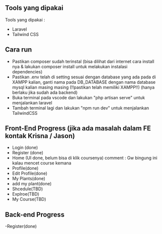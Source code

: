 ## Tools yang dipakai

Tools yang dipakai :

-   Laravel
-   Tailwind CSS

## Cara run

-   Pastikan composer sudah terinstal (bisa dilihat dari internet cara install nya & lakukan composer install untuk melakukan instalasi dependencies)
-   Pastikan .env telah di setting sesuai dengan database yang ada pada di XAMPP kalian, ganti nama pada DB_DATABASE dengan nama database mysql kalian masing masing (!!pastikan telah memiliki XAMPP!!) (hanya berlaku jika sudah ada backend)
-   Buka terminal pada vscode dan lakukan "php artisan serve" untuk menjalankan laravel
-   Tambah terminal lagi dan lakukan "npm run dev" untuk menjalankan TailwindCSS

## Front-End Progress (jika ada masalah dalam FE kontak Krisna / Jason)

-   Login (done)
-   Register (done)
-   Home (UI done, belum bisa di klik coursenya) comment : Gw bingung ini kalau mencet course kemana
-   Profile(done)
-   Edit Profile(done)
-   My Plants(done)
-   add my plant(done)
-   Shcedule(TBD)
-   Explroe(TBD)
-   My Course(TBD)

## Back-end Progress

-Register(done)
